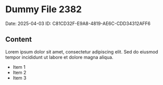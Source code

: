 # Dummy File 2382

Date: 2025-04-03
ID: C81CD32F-E9A8-4819-AE6C-CDD34312AFF6

## Content

Lorem ipsum dolor sit amet, consectetur adipiscing elit.
Sed do eiusmod tempor incididunt ut labore et dolore magna aliqua.

* Item 1
* Item 2
* Item 3

